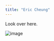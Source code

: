 ```yaml
---
title: "Eric Cheung"
---
```


Look over here.

![image](https://user-images.githubusercontent.com/84049109/119421849-a5bee200-bccd-11eb-9a6c-7e6eae9e6652.png)
